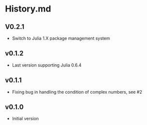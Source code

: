 # History.md

## V0.2.1
- Switch to Julia 1.X package management system

## v0.1.2
- Last version supporting Julia 0.6.4

## v0.1.1
- Fixing bug in handling the condition of complex numbers, see #2

## v0.1.0
- Initial version
